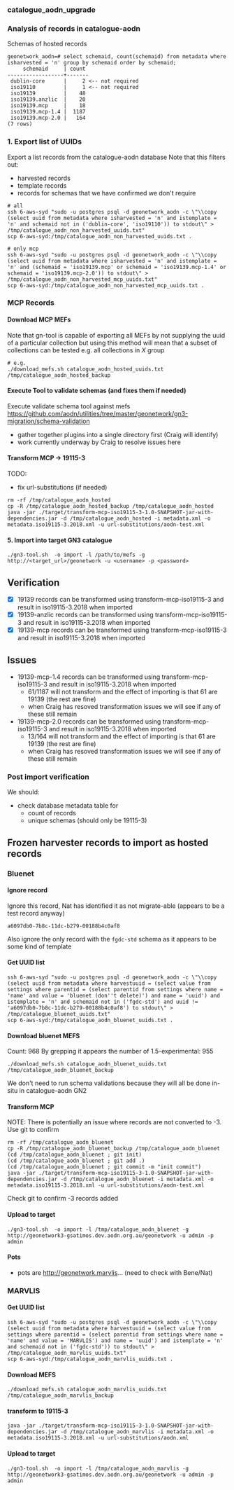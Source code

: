 ### catalogue_aodn_upgrade

### Analysis of records in catalogue-aodn

Schemas of hosted records
```
geonetwork_aodn=# select schemaid, count(schemaid) from metadata where isharvested = 'n' group by schemaid order by schemaid;
     schemaid     | count 
------------------+-------
 dublin-core      |     2 <-- not required
 iso19110         |     1 <-- not required
 iso19139         |    48
 iso19139.anzlic  |    20
 iso19139.mcp     |    18
 iso19139.mcp-1.4 |  1187
 iso19139.mcp-2.0 |   164
(7 rows)
```


### 1. Export list of UUIDs

Export a list records from the catalogue-aodn database
Note that this filters out:
 - harvested records
 - template records
 - records for schemas that we have confirmed we don't require
```
# all
ssh 6-aws-syd "sudo -u postgres psql -d geonetwork_aodn -c \"\\copy (select uuid from metadata where isharvested = 'n' and istemplate = 'n' and schemaid not in ('dublin-core', 'iso19110')) to stdout\" > /tmp/catalogue_aodn_non_harvested_uuids.txt"
scp 6-aws-syd:/tmp/catalogue_aodn_non_harvested_uuids.txt .

# only mcp
ssh 6-aws-syd "sudo -u postgres psql -d geonetwork_aodn -c \"\\copy (select uuid from metadata where isharvested = 'n' and istemplate = 'n' and (schemaid = 'iso19139.mcp' or schemaid = 'iso19139.mcp-1.4' or schemaid = 'iso19139.mcp-2.0')) to stdout\" > /tmp/catalogue_aodn_non_harvested_mcp_uuids.txt"
scp 6-aws-syd:/tmp/catalogue_aodn_non_harvested_mcp_uuids.txt .
```

### MCP Records

#### Download MCP MEFs

Note that gn-tool is capable of exporting all MEFs by not supplying the uuid of a particular collection but using this method will mean that a subset of collections can be tested e.g. all collections in _X_ group

```
# e.g.
./download_mefs.sh catalogue_aodn_hosted_uuids.txt /tmp/catalogue_aodn_hosted_backup
```

#### Execute Tool to validate schemas (and fixes them if needed)

Execute validate schema tool against mefs
https://github.com/aodn/utilities/tree/master/geonetwork/gn3-migration/schema-validation
- gather together plugins into a single directory first (Craig will identify)
- work currently underway by Craig to resolve issues here

#### Transform MCP -> 19115-3

TODO:
- fix url-substitutions (if needed)

```
rm -rf /tmp/catalogue_aodn_hosted
cp -R /tmp/catalogue_aodn_hosted_backup /tmp/catalogue_aodn_hosted
java -jar ./target/transform-mcp-iso19115-3-1.0-SNAPSHOT-jar-with-dependencies.jar -d /tmp/catalogue_aodn_hosted -i metadata.xml -o metadata.iso19115-3.2018.xml -u url-substitutions/aodn-test.xml
```

#### 5. Import into target GN3 catalogue

```
./gn3-tool.sh  -o import -l /path/to/mefs -g  http://<target_url>/geonetwork -u <username> -p <password>
```

## Verification
- [x] 19139 records can be transformed using transform-mcp-iso19115-3 and result in iso19115-3.2018 when imported
- [x] 19139-anzlic records can be transformed using transform-mcp-iso19115-3 and result in iso19115-3.2018 when imported
- [x] 19139-mcp records can be transformed using transform-mcp-iso19115-3 and result in iso19115-3.2018 when imported

## Issues
- 19139-mcp-1.4 records can be transformed using transform-mcp-iso19115-3 and result in iso19115-3.2018 when imported
  - 61/1187 will not transform and the effect of importing is that 61 are 19139 (the rest are fine)
  - when Craig has resoved transformation issues we will see if any of these still remain
- 19139-mcp-2.0 records can be transformed using transform-mcp-iso19115-3 and result in iso19115-3.2018 when imported
  - 13/164 will not transform and the effect of importing is that 61 are 19139 (the rest are fine)
  - when Craig has resoved transformation issues we will see if any of these still remain
 
### Post import verification

We should:
- check database metadata table for
  - count of records
  - unique schemas (should only be 19115-3)
  
  
## Frozen harvester records to import as hosted records

### Bluenet

#### Ignore record

Ignore this record, Nat has identified it as not migrate-able (appears to be a test record anyway)
```
a6097db0-7b8c-11dc-b279-00188b4c0af8
```

Also ignore the only record with the `fgdc-std` schema as it appears to be some kind of template

#### Get UUID list
```
ssh 6-aws-syd "sudo -u postgres psql -d geonetwork_aodn -c \"\\copy (select uuid from metadata where harvestuuid = (select value from settings where parentid = (select parentid from settings where name = 'name' and value = 'bluenet (don''t delete)') and name = 'uuid') and istemplate = 'n' and schemaid not in ('fgdc-std') and uuid != 'a6097db0-7b8c-11dc-b279-00188b4c0af8') to stdout\" > /tmp/catalogue_bluenet_uuids.txt"
scp 6-aws-syd:/tmp/catalogue_aodn_bluenet_uuids.txt .
```

#### Download bluenet MEFS

Count: 968
By grepping it appears the number of 1.5-experimental: 955

```
./download_mefs.sh catalogue_aodn_bluenet_uuids.txt /tmp/catalogue_aodn_bluenet_backup
```

We don't need to run schema validations because they will all be done in-situ in catalogue-aodn GN2

#### Transform MCP

NOTE: There is potentially an issue where records are not converted to -3. Use git to confirm

```
rm -rf /tmp/catalogue_aodn_bluenet
cp -R /tmp/catalogue_aodn_bluenet_backup /tmp/catalogue_aodn_bluenet
(cd /tmp/catalogue_aodn_bluenet ; git init)
(cd /tmp/catalogue_aodn_bluenet ; git add .)
(cd /tmp/catalogue_aodn_bluenet ; git commit -m "init commit")
java -jar ./target/transform-mcp-iso19115-3-1.0-SNAPSHOT-jar-with-dependencies.jar -d /tmp/catalogue_aodn_bluenet -i metadata.xml -o metadata.iso19115-3.2018.xml -u url-substitutions/aodn-test.xml
```
Check git to confirm -3 records added

#### Upload to target

```
./gn3-tool.sh  -o import -l /tmp/catalogue_aodn_bluenet -g http://geonetwork3-gsatimos.dev.aodn.org.au/geonetwork -u admin -p admin
```

#### Pots
- pots are http://geonetwork.marvlis... (need to check with Bene/Nat)


### MARVLIS

#### Get UUID list
```
ssh 6-aws-syd "sudo -u postgres psql -d geonetwork_aodn -c \"\\copy (select uuid from metadata where harvestuuid = (select value from settings where parentid = (select parentid from settings where name = 'name' and value = 'MARVLIS') and name = 'uuid') and istemplate = 'n' and schemaid not in ('fgdc-std')) to stdout\" > /tmp/catalogue_aodn_marvlis_uuids.txt"
scp 6-aws-syd:/tmp/catalogue_aodn_marvlis_uuids.txt .
```

#### Download MEFS

```
./download_mefs.sh catalogue_aodn_marvlis_uuids.txt /tmp/catalogue_aodn_marvlis_backup
```

#### transform to 19115-3
```
java -jar ./target/transform-mcp-iso19115-3-1.0-SNAPSHOT-jar-with-dependencies.jar -d /tmp/catalogue_aodn_marvlis -i metadata.xml -o metadata.iso19115-3.2018.xml -u url-substitutions/aodn.xml
```

#### Upload to target

```
./gn3-tool.sh  -o import -l /tmp/catalogue_aodn_marvlis -g http://geonetwork3-gsatimos.dev.aodn.org.au/geonetwork -u admin -p admin
```

